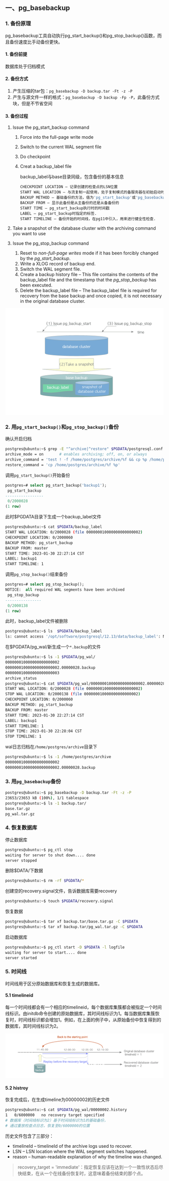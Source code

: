 ## 一、pg_basebackup

### 1. 备份原理

pg_basebackup工具自动执行pg_start_backup()和pg_stop_backup()函数，而且备份速度比手动备份更快。

#### 1. 备份前提

数据库处于归档模式

#### 2. 备份方式

1. 产生压缩的tar包：`pg_basebackup -D backup.tar -Ft -z -P`
2. 产生与源文件一样的格式：`pg_basebackup -D backup -Fp -P`，此备份方式块，但是不节省空间

#### 3. 备份过程

1. Issue the pg_start_backup command

    1. Force into the full-page write mode

    2. Switch to the current WAL segment file

    3. Do checkpoint

    4. Creat a backup_label file

        backup_label与base目录同级，包含备份的基本信息

        ```bash
        CHECKPOINT LOCATION – 记录创建的检查点的LSN位置
        START WAL LOCATION – 与流复制一起使用，处于复制模式的备服务器在初始启动时读取一次该值
        BACKUP METHOD – 基础备份的方法，值为'pg_start_backup'或'pg_basebackup'
        BACKUP FROM – 显示此备份是从主备份的还是从备备份的
        START TIME – pg_start_backup执行时的时间戳
        LABEL – pg_start_backup时指定的标签.
        START TIMELINE – 备份开始的时间线，在pg11中引入，用来进行健全性检查.
        ```

2. Take a snapshot of the database cluster with the archiving command you want to use

3. Issue the pg_stop_backup command

    1. Reset to *non-full-page writes* mode if it has been forcibly changed by the *pg_start_backup*.
    2. Write a XLOG record of backup end.
    3. Switch the WAL segment file.
    4. Create a backup history file – This file contains the contents of the backup_label file and the timestamp that the *pg_stop_backup* has been executed.
    5. Delete the backup_label file – The backup_label file is required for recovery from the base backup and once copied, it is not necessary in the original database cluster.

 ![Fig. 10.1. Making a base backup.](images/fig-10-01.png) 

### 2. 用`pg_start_backup()`和`pg_stop_backup()`备份

确认开启归档

```bash
postgres@ubuntu:~$ grep -E "^archive|^restore" $PGDATA/postgresql.conf
archive_mode = on		# enables archiving; off, on, or always
archive_command = 'test ! -f /home/postgres/archive/%f && cp %p /home/postgres/archive/%f'
restore_command = 'cp /home/postgres/archive/%f %p'
```

调用`pg_start_backup()`开始备份

```sql
postgres=# select pg_start_backup('backup1');
 pg_start_backup 
-----------------
 0/2000028
(1 row)
```

此时$PGDATA目录下生成一个backup_label文件

```bash
postgres@ubuntu:~$ cat $PGDATA/backup_label
START WAL LOCATION: 0/2000028 (file 000000010000000000000002)
CHECKPOINT LOCATION: 0/2000060
BACKUP METHOD: pg_start_backup
BACKUP FROM: master
START TIME: 2023-01-30 22:27:14 CST
LABEL: backup1
START TIMELINE: 1
```

调用`pg_stop_backup()`结束备份

````sql
postgres=# select pg_stop_backup();
NOTICE:  all required WAL segments have been archived
 pg_stop_backup 
----------------
 0/2000138
(1 row)
````

此时，backup_label文件被删除

```bash
postgres@ubuntu:~$ ls  $PGDATA/backup_label
ls: cannot access '/opt/software/postgresql/12.13/data/backup_label': No such file or directory
```

在$PGDATA/pg_wal/新生成一个`*.backup`的文件

```bash
postgres@ubuntu:~$ ls -1 $PGDATA/pg_wal/
000000010000000000000002
000000010000000000000002.00000028.backup
000000010000000000000003
archive_status
postgres@ubuntu:~$ cat $PGDATA/pg_wal/000000010000000000000002.00000028.backup
START WAL LOCATION: 0/2000028 (file 000000010000000000000002)
STOP WAL LOCATION: 0/2000138 (file 000000010000000000000002)
CHECKPOINT LOCATION: 0/2000060
BACKUP METHOD: pg_start_backup
BACKUP FROM: master
START TIME: 2023-01-30 22:27:14 CST
LABEL: backup1
START TIMELINE: 1
STOP TIME: 2023-01-30 22:28:04 CST
STOP TIMELINE: 1
```

wal日志归档在`/home/postgres/archive`目录下

```bash
postgres@ubuntu:~$ ls -1 /home/postgres/archive
000000010000000000000002
000000010000000000000002.00000028.backup
```

### 3. 用`pg_basebackup`备份

```bash
postgres@ubuntu:~$ pg_basebackup -D backup.tar -Ft -z -P
23653/23653 kB (100%), 1/1 tablespace
postgres@ubuntu:~$ ls -1 backup.tar/
base.tar.gz
pg_wal.tar.gz
```

### 4. 恢复数据库

停止数据库

```bash
postgres@ubuntu:~$ pg_ctl stop
waiting for server to shut down.... done
server stopped
```

删除$DATA/下数据

```bash
postgres@ubuntu:~$ rm -rf $PGDATA/*
```

创建空的recovery.signal文件，告诉数据库需要recovery

```bash
postgres@ubuntu:~$ touch $PGDATA/recovery.signal
```

恢复数据

```bash
postgres@ubuntu:~$ tar xf backup.tar/base.tar.gz -C $PGDATA
postgres@ubuntu:~$ tar xf backup.tar/pg_wal.tar.gz -C $PGDATA
```

启动数据库

```bash
postgres@ubuntu:~$ pg_ctl start -D $PGDATA -l logfile
waiting for server to start.... done
server started
```

### 5. 时间线

时间线用于区分原始数据库和恢复生成的数据库。

#### 5.1 timelineid

每一个时间线都会有一个相应的timelineid，每个数据库集簇都会被指定一个时间线标识。由initdb命令创建的原始数据库，其时间线标识为1。每当数据库集簇恢复时，时间线标识都会增加1。例如，在上面的例子中，从原始备份中恢复得到的数据库，其时间线标识为2。

![Fig. 10.3. Relation of  timelineId between an original and a recovered database clusters.](images/fig-10-03.png) 

#### 5.2 histroy

恢复完成后，在生成timeline为00000002的历史文件

```bash
postgres@ubuntu:~$ cat $PGDATA/pg_wal/00000002.history
1	0/6000000	no recovery target specified
# 数据库（时间线标识为2）基于时间线标识为1的基础备份，
# 通过重放检查点日志，恢复至0/6000000的位置
```

历史文件包含了三部分：

- timelineId – timelineId of the archive logs used to recover.
- LSN – LSN location where the WAL segment switches happened.
- reason – human-readable explanation of why the timeline was changed.



> recovery_target = 'immediate'：指定恢复应该在达到一个一致性状态后尽快结束，在从一个在线备份恢复时，这意味着备份结束的那个点。



